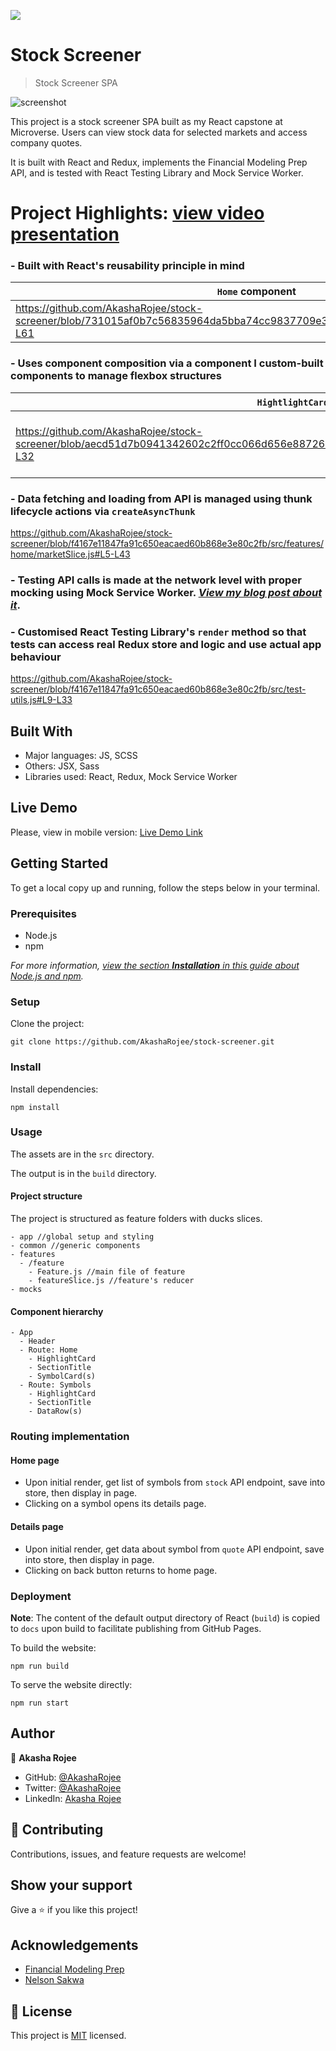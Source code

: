 ![](https://img.shields.io/badge/Microverse-blueviolet)

# Stock Screener

> Stock Screener SPA

![screenshot](stock-screener-screenshot.png)

This project is a stock screener SPA built as my React capstone at Microverse. Users can view stock data for selected markets and access company quotes.

It is built with React and Redux, implements the Financial Modeling Prep API, and is tested with React Testing Library and Mock Service Worker.

# Project Highlights: [view video presentation](https://www.loom.com/share/c6784590d19a48e2a37680e5aae8884a)

### - Built with React's reusability principle in mind

| `Home` component | `Symbol` component |
| -- | -- |
| https://github.com/AkashaRojee/stock-screener/blob/731015af0b7c56835964da5bba74cc9837709e3c/src/features/home/Home.js#L30-L61 | https://github.com/AkashaRojee/stock-screener/blob/731015af0b7c56835964da5bba74cc9837709e3c/src/features/details/Symbol.js#L27-L58 |

### - Uses component composition via a component I custom-built components to manage flexbox structures

| `HightlightCard` component | Reusable `SplitPane` component |
| -- | -- |
| https://github.com/AkashaRojee/stock-screener/blob/aecd51d7b0941342602c2ff0cc066d656e887269/src/common/components/HighlightCard/HighlightCard.js#L8-L32 | https://github.com/AkashaRojee/stock-screener/blob/731015af0b7c56835964da5bba74cc9837709e3c/src/common/components/SplitPane/SplitPane.js#L6-L15 https://github.com/AkashaRojee/stock-screener/blob/aecd51d7b0941342602c2ff0cc066d656e887269/src/common/components/SplitPane/SplitPaneLayout.js#L1-L8 |

### - Data fetching and loading from API is managed using thunk lifecycle actions via `createAsyncThunk`

https://github.com/AkashaRojee/stock-screener/blob/f4167e11847fa91c650eacaed60b868e3e80c2fb/src/features/home/marketSlice.js#L5-L43

### - Testing API calls is made at the network level with proper mocking using Mock Service Worker. _[View my blog post about it](https://www.akasharojee.codes/2021/09/04/testing-react-components-with-api-calls-and-redux-store.html)_.

### - Customised React Testing Library's `render` method so that tests can access real Redux store and logic and use actual app behaviour

https://github.com/AkashaRojee/stock-screener/blob/f4167e11847fa91c650eacaed60b868e3e80c2fb/src/test-utils.js#L9-L33

## Built With

- Major languages: JS, SCSS
- Others: JSX, Sass
- Libraries used: React, Redux, Mock Service Worker

## Live Demo

Please, view in mobile version: [Live Demo Link](https://AkashaRojee.github.io/stock-screener)

## Getting Started

To get a local copy up and running, follow the steps below in your terminal.

### Prerequisites

- Node.js
- npm

_For more information, <a href="https://www.akasharojee.codes/2021/06/20/intro-to-nodejs-and-npm.html" target="_blank">view the section **Installation** in this guide about Node.js and npm</a>._

### Setup

Clone the project:

```
git clone https://github.com/AkashaRojee/stock-screener.git
```

### Install

Install dependencies:

```
npm install
```

### Usage

The assets are in the `src` directory.

The output is in the `build` directory.

#### Project structure

The project is structured as feature folders with ducks slices.

```
- app //global setup and styling
- common //generic components
- features
  - /feature
    - Feature.js //main file of feature
    - featureSlice.js //feature's reducer
- mocks
```

#### Component hierarchy

```
- App
  - Header
  - Route: Home
    - HighlightCard
    - SectionTitle
    - SymbolCard(s)
  - Route: Symbols
    - HighlightCard
    - SectionTitle
    - DataRow(s)
```

### Routing implementation

#### Home page

- Upon initial render, get list of symbols from `stock` API endpoint, save into store, then display in page.
- Clicking on a symbol opens its details page.

#### Details page

- Upon initial render, get data about symbol from `quote` API endpoint, save into store, then display in page.
- Clicking on back button returns to home page.

### Deployment

**Note**: The content of the default output directory of React (`build`) is copied to `docs` upon build to facilitate publishing from GitHub Pages.

To build the website:

```
npm run build
```

To serve the website directly:

```
npm run start
```

## Author

👤 **Akasha Rojee**

- GitHub: [@AkashaRojee](https://github.com/AkashaRojee)
- Twitter: [@AkashaRojee](https://twitter.com/AkashaRojee)
- LinkedIn: [Akasha Rojee](https://linkedin.com/in/AkashaRojee)

## 🤝 Contributing

Contributions, issues, and feature requests are welcome!

<!-- Feel free to check the [issues page](/../../../issues) -->

## Show your support

Give a ⭐️ if you like this project!

## Acknowledgements

- [Financial Modeling Prep](https://financialmodelingprep.com/developer/docs/)
- [Nelson Sakwa](https://www.behance.net/gallery/31579789/Ballhead-App-(Free-PSDs))

## 📝 License

This project is [MIT](./MIT.md) licensed.
